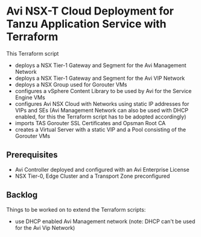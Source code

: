 # Avi NSX-T Cloud Deployment for Tanzu Application Service with Terraform

This Terraform script

- deploys a NSX Tier-1 Gateway and Segment for the Avi Management Network
- deploys a NSX Tier-1 Gateway and Segment for the Avi VIP Network
- deploys a NSX Group used for Gorouter VMs
- configures a vSphere Content Library to be used by Avi for the Service Engine VMs
- configures Avi NSX Cloud with Networks using static IP addresses for VIPs and SEs (Avi Management Network can also be used with DHCP enabled, for this the Terraform script has to be adopted accordingly)
- imports TAS Gorouter SSL Certificates and Opsman Root CA
- creates a Virtual Server with a static VIP and a Pool consisting of the Gorouter VMs

## Prerequisites

- Avi Controller deployed and configured with an Avi Enterprise License
- NSX Tier-0, Edge Cluster and a Transport Zone preconfigured

## Backlog

Things to be worked on to extend the Terraform scripts:

- use DHCP enabled Avi Management network (note: DHCP can't be used for the Avi Vip Network)
